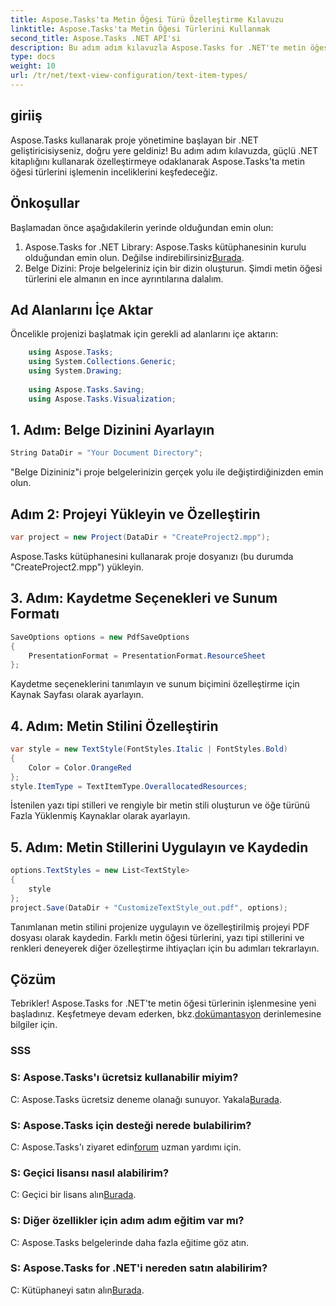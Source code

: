 ```yaml
---
title: Aspose.Tasks'ta Metin Öğesi Türü Özelleştirme Kılavuzu
linktitle: Aspose.Tasks'ta Metin Öğesi Türlerini Kullanmak
second_title: Aspose.Tasks .NET API'si
description: Bu adım adım kılavuzla Aspose.Tasks for .NET'te metin öğesi türü özelleştirmesinde ustalaşın. Proje yönetimi oyununuzu zahmetsizce yükseltin.
type: docs
weight: 10
url: /tr/net/text-view-configuration/text-item-types/
---
```

## giriiş
Aspose.Tasks kullanarak proje yönetimine başlayan bir .NET geliştiricisiyseniz, doğru yere geldiniz! Bu adım adım kılavuzda, güçlü .NET kitaplığını kullanarak özelleştirmeye odaklanarak Aspose.Tasks'ta metin öğesi türlerini işlemenin inceliklerini keşfedeceğiz.
## Önkoşullar
Başlamadan önce aşağıdakilerin yerinde olduğundan emin olun:
1.  Aspose.Tasks for .NET Library: Aspose.Tasks kütüphanesinin kurulu olduğundan emin olun. Değilse indirebilirsiniz[Burada](https://releases.aspose.com/tasks/net/).
2. Belge Dizini: Proje belgeleriniz için bir dizin oluşturun.
Şimdi metin öğesi türlerini ele almanın en ince ayrıntılarına dalalım.
## Ad Alanlarını İçe Aktar
Öncelikle projenizi başlatmak için gerekli ad alanlarını içe aktarın:
```csharp
    using Aspose.Tasks;
    using System.Collections.Generic;
    using System.Drawing;
    
    using Aspose.Tasks.Saving;
    using Aspose.Tasks.Visualization;
```
## 1. Adım: Belge Dizinini Ayarlayın
```csharp
String DataDir = "Your Document Directory";
```
"Belge Dizininiz"i proje belgelerinizin gerçek yolu ile değiştirdiğinizden emin olun.
## Adım 2: Projeyi Yükleyin ve Özelleştirin
```csharp
var project = new Project(DataDir + "CreateProject2.mpp");
```
Aspose.Tasks kütüphanesini kullanarak proje dosyanızı (bu durumda "CreateProject2.mpp") yükleyin.
## 3. Adım: Kaydetme Seçenekleri ve Sunum Formatı
```csharp
SaveOptions options = new PdfSaveOptions
{
    PresentationFormat = PresentationFormat.ResourceSheet
};
```
Kaydetme seçeneklerini tanımlayın ve sunum biçimini özelleştirme için Kaynak Sayfası olarak ayarlayın.
## 4. Adım: Metin Stilini Özelleştirin
```csharp
var style = new TextStyle(FontStyles.Italic | FontStyles.Bold)
{
    Color = Color.OrangeRed
};
style.ItemType = TextItemType.OverallocatedResources;
```
İstenilen yazı tipi stilleri ve rengiyle bir metin stili oluşturun ve öğe türünü Fazla Yüklenmiş Kaynaklar olarak ayarlayın.
## 5. Adım: Metin Stillerini Uygulayın ve Kaydedin
```csharp
options.TextStyles = new List<TextStyle>
{
    style
};
project.Save(DataDir + "CustomizeTextStyle_out.pdf", options);
```
Tanımlanan metin stilini projenize uygulayın ve özelleştirilmiş projeyi PDF dosyası olarak kaydedin.
Farklı metin öğesi türlerini, yazı tipi stillerini ve renkleri deneyerek diğer özelleştirme ihtiyaçları için bu adımları tekrarlayın.
## Çözüm
Tebrikler! Aspose.Tasks for .NET'te metin öğesi türlerinin işlenmesine yeni başladınız. Keşfetmeye devam ederken, bkz.[dokümantasyon](https://reference.aspose.com/tasks/net/) derinlemesine bilgiler için.
### SSS
### S: Aspose.Tasks'ı ücretsiz kullanabilir miyim?
 C: Aspose.Tasks ücretsiz deneme olanağı sunuyor. Yakala[Burada](https://releases.aspose.com/).
### S: Aspose.Tasks için desteği nerede bulabilirim?
 C: Aspose.Tasks'ı ziyaret edin[forum](https://forum.aspose.com/c/tasks/15) uzman yardımı için.
### S: Geçici lisansı nasıl alabilirim?
 C: Geçici bir lisans alın[Burada](https://purchase.aspose.com/temporary-license/).
### S: Diğer özellikler için adım adım eğitim var mı?
C: Aspose.Tasks belgelerinde daha fazla eğitime göz atın.
### S: Aspose.Tasks for .NET'i nereden satın alabilirim?
 C: Kütüphaneyi satın alın[Burada](https://purchase.aspose.com/buy).